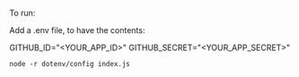 To run:

Add a .env file, to have the contents:

GITHUB_ID="<YOUR_APP_ID>"
GITHUB_SECRET="<YOUR_APP_SECRET>"

```node -r dotenv/config index.js```

